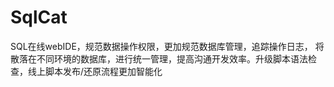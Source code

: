 # SqlCat
SQL在线webIDE，规范数据操作权限，更加规范数据库管理，追踪操作日志， 将散落在不同环境的数据库，进行统一管理，提高沟通开发效率。升级脚本语法检查，线上脚本发布/还原流程更加智能化
